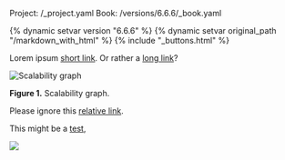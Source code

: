 Project: /_project.yaml
Book: /versions/6.6.6/_book.yaml

{% dynamic setvar version "6.6.6" %}
{% dynamic setvar original_path "/markdown_with_html" %}
{% include "_buttons.html" %}

Lorem ipsum [short link](/versions/6.6.6/foo/bar). Or rather a [long link](https://bazel.build/versions/6.6.6/foo/bar)?

![Scalability graph](/versions/6.6.6/rules/scalability-graph.png "Scalability graph")

**Figure 1.** Scalability graph.

Please ignore this [relative link](relative/link).

This might be a <a href="/versions/6.6.6/foo/bar">test</a>,

<img src="https://bazel.build/versions/6.6.6/images/test.jpg">
